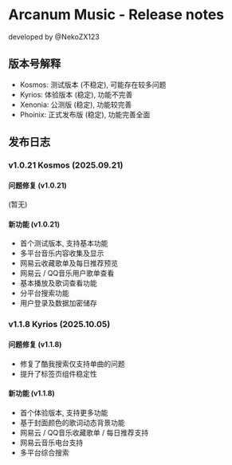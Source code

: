 # Arcanum Music - Release notes

developed by @NekoZX123

## 版本号解释

- Kosmos: 测试版本 (不稳定), 可能存在较多问题
- Kyrios: 体验版本 (稳定), 功能不完善
- Xenonia: 公测版 (稳定), 功能较完善
- Phoinix: 正式发布版 (稳定), 功能完善全面

## 发布日志

### v1.0.21 Kosmos (2025.09.21)

#### 问题修复 (v1.0.21)

(暂无)

#### 新功能 (v1.0.21)

- 首个测试版本, 支持基本功能
- 多平台音乐内容收集及显示
- 网易云收藏歌单及每日推荐预览
- 网易云 / QQ音乐用户歌单查看
- 基本播放及歌词查看功能
- 分平台搜索功能
- 用户登录及数据加密储存

### v1.1.8 Kyrios (2025.10.05)

#### 问题修复 (v1.1.8)

- 修复了酷我搜索仅支持单曲的问题
- 提升了标签页组件稳定性

#### 新功能 (v1.1.8)

- 首个体验版本, 支持更多功能
- 基于封面颜色的歌词动态背景功能
- 网易云 / QQ音乐收藏歌单 / 每日推荐支持
- 网易云音乐电台支持
- 多平台综合搜索
